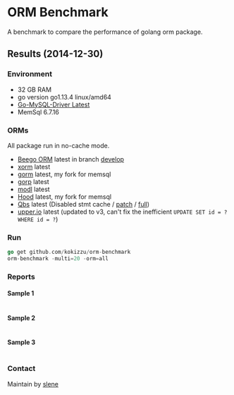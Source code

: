 # ORM Benchmark

A benchmark to compare the performance of golang orm package.

## Results (2014-12-30)

### Environment

* 32 GB RAM
* go version go1.13.4 linux/amd64
* [Go-MySQL-Driver Latest](https://github.com/go-sql-driver/mysql)
* MemSql 6.7.16

### ORMs

All package run in no-cache mode.

* [Beego ORM](http://beego.me/docs/mvc/model/overview.md) latest in branch [develop](https://github.com/astaxie/beego/tree/develop)
* [xorm](https://github.com/lunny/xorm) latest
* [gorm](https://github.com/jinzhu/gorm) latest, my fork for memsql
* [gorp](https://github.com/coopernurse/gorp) latest
* [modl](https://github.com/jmoiron/modl) latest
* [Hood](https://github.com/eaigner/hood) latest, my fork for memsql
* [Qbs](https://github.com/coocood/qbs) latest (Disabled stmt cache / [patch](https://gist.github.com/slene/8297019) / [full](https://gist.github.com/slene/8297565))
* [upper.io](https://upper.io/db) latest (updated to v3, can't fix the inefficient `UPDATE SET id = ? WHERE id = ?`)

### Run

```go
go get github.com/kokizzu/orm-benchmark
orm-benchmark -multi=20 -orm=all
```

### Reports

#### Sample 1

```

```

#### Sample 2

```

```

#### Sample 3
```

```


### Contact

Maintain by [slene](https://github.com/slene)
